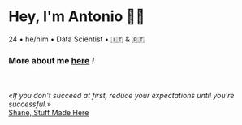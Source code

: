 # Hey, I'm Antonio ✌🏻

24 • he/him • Data Scientist • 🇮🇹 & 🇵🇹

### More about me [here](https://synchroazel.github.io) *!*

<br><br>*«If you don't succeed at first, reduce your expectations until you're successful.»*
<br>[Shane, Stuff Made Here](https://www.youtube.com/watch?v=WsPHBD5NsS0)
